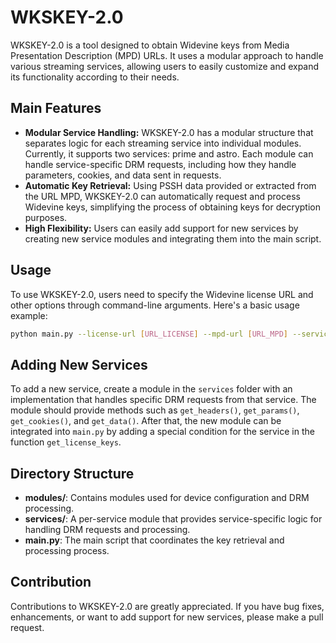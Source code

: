 WKSKEY-2.0
============

WKSKEY-2.0 is a tool designed to obtain Widevine keys from Media Presentation Description (MPD) URLs. It uses a modular approach to handle various streaming services, allowing users to easily customize and expand its functionality according to their needs.

Main Features
-------------

- **Modular Service Handling:** WKSKEY-2.0 has a modular structure that separates logic for each streaming service into individual modules. Currently, it supports two services: prime and astro. Each module can handle service-specific DRM requests, including how they handle parameters, cookies, and data sent in requests.
- **Automatic Key Retrieval:** Using PSSH data provided or extracted from the URL MPD, WKSKEY-2.0 can automatically request and process Widevine keys, simplifying the process of obtaining keys for decryption purposes.
- **High Flexibility:** Users can easily add support for new services by creating new service modules and integrating them into the main script.

Usage
-----

To use WKSKEY-2.0, users need to specify the Widevine license URL and other options through command-line arguments. Here's a basic usage example:

```bash
python main.py --license-url [URL_LICENSE] --mpd-url [URL_MPD] --service prime
```

## Adding New Services

To add a new service, create a module in the `services` folder with an implementation that handles specific DRM requests from that service. The module should provide methods such as `get_headers()`, `get_params()`, `get_cookies()`, and `get_data()`. After that, the new module can be integrated into `main.py` by adding a special condition for the service in the function `get_license_keys`.

## Directory Structure

- **modules/**: Contains modules used for device configuration and DRM processing.
- **services/**: A per-service module that provides service-specific logic for handling DRM requests and processing.
- **main.py**: The main script that coordinates the key retrieval and processing process.

## Contribution

Contributions to WKSKEY-2.0 are greatly appreciated. If you have bug fixes, enhancements, or want to add support for new services, please make a pull request.
